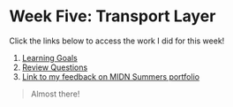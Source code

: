 # Week Five: Transport Layer
Click the links below to access the work I did for this week!
1. [Learning Goals](learning_goals05.md)
2. [Review Questions](review_questions05.md)
3. [Link to my feedback on MIDN Summers portfolio]()

> Almost there!
